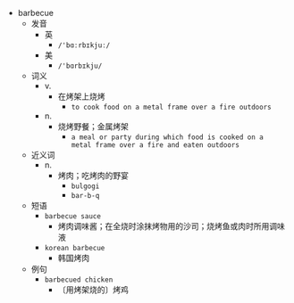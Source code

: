 - barbecue
  - 发音
    - 英
      - `/'bɑːrbɪkjuː/`
    - 美
      - `/'bɑrbɪkju/`
  - 词义
    - v.
      - 在烤架上烧烤
        - `to cook food on a metal frame over a fire outdoors`
    - n.
      - 烧烤野餐；金属烤架
        - `a meal or party during which food is cooked on a metal frame over a fire and eaten outdoors`
  - 近义词
    - n.
      - 烤肉；吃烤肉的野宴
        - `bulgogi`
        - `bar-b-q`
  - 短语
    - `barbecue sauce`
      - 烤肉调味酱；在全烧时涂抹烤物用的沙司；烧烤鱼或肉时所用调味液 
    - `korean barbecue`
      - 韩国烤肉 
  - 例句
    - `barbecued chicken`
      - 〔用烤架烧的〕烤鸡

